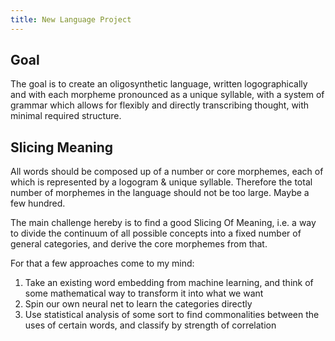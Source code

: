 ```yaml
---
title: New Language Project
---
```


## Goal

The goal is to create an oligosynthetic language, written logographically and with each morpheme pronounced as a unique syllable, with a system of grammar which allows for flexibly and directly transcribing thought, with minimal required structure.

## Slicing Meaning

All words should be composed up of a number or core morphemes, each of which is represented by a logogram & unique syllable. Therefore the total number of morphemes in the language should not be too large. Maybe a few hundred.

The main challenge hereby is to find a good Slicing Of Meaning, i.e. a way to divide the continuum of all possible concepts into a fixed number of general categories, and derive the core morphemes from that.

For that a few approaches come to my mind:

1) Take an existing word embedding from machine learning, and think of some mathematical way to transform it into what we want
2) Spin our own neural net to learn the categories directly
3) Use statistical analysis of some sort to find commonalities between the uses of certain words, and classify by strength of correlation
